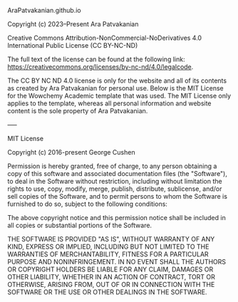 AraPatvakanian.github.io

Copyright (c) 2023–Present Ara Patvakanian

Creative Commons Attribution-NonCommercial-NoDerivatives 4.0 International Public License (CC BY-NC-ND)

The full text of the license can be found at the following link: https://creativecommons.org/licenses/by-nc-nd/4.0/legalcode.

The CC BY NC ND 4.0 license is only for the website and all of its contents as created by Ara Patvakanian for personal use. Below is the MIT License for the Wowchemy Academic template that was used. The MIT License only applies to the template, whereas all personal information and website content is the sole property of Ara Patvakanian.

–––

MIT License

Copyright (c) 2016-present George Cushen

Permission is hereby granted, free of charge, to any person obtaining a copy
of this software and associated documentation files (the "Software"), to deal
in the Software without restriction, including without limitation the rights
to use, copy, modify, merge, publish, distribute, sublicense, and/or sell
copies of the Software, and to permit persons to whom the Software is
furnished to do so, subject to the following conditions:

The above copyright notice and this permission notice shall be included in all
copies or substantial portions of the Software.

THE SOFTWARE IS PROVIDED "AS IS", WITHOUT WARRANTY OF ANY KIND, EXPRESS OR
IMPLIED, INCLUDING BUT NOT LIMITED TO THE WARRANTIES OF MERCHANTABILITY,
FITNESS FOR A PARTICULAR PURPOSE AND NONINFRINGEMENT. IN NO EVENT SHALL THE
AUTHORS OR COPYRIGHT HOLDERS BE LIABLE FOR ANY CLAIM, DAMAGES OR OTHER
LIABILITY, WHETHER IN AN ACTION OF CONTRACT, TORT OR OTHERWISE, ARISING FROM,
OUT OF OR IN CONNECTION WITH THE SOFTWARE OR THE USE OR OTHER DEALINGS IN THE
SOFTWARE.